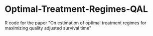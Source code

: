 # Optimal-Treatment-Regimes-QAL
R code for the paper "On estimation of optimal treatment regimes for maximizing quality adjusted survival time"
